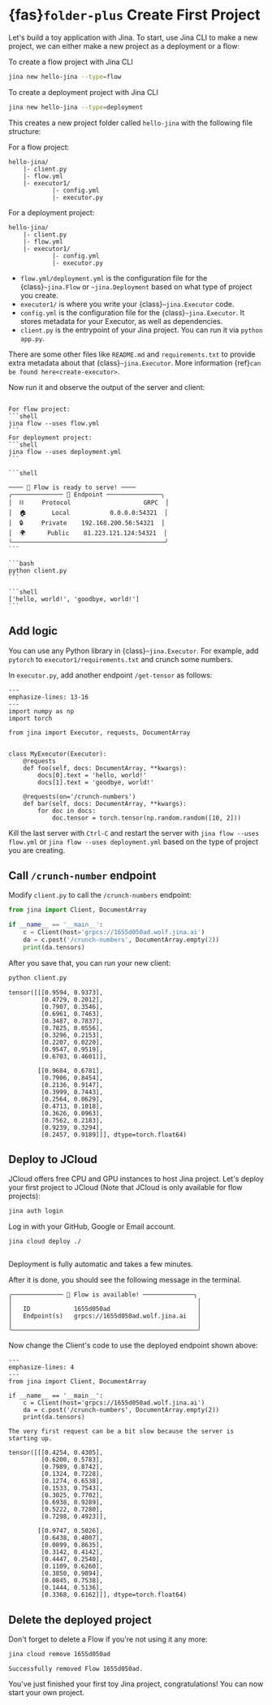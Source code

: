 # {fas}`folder-plus` Create First Project

Let's build a toy application with Jina. To start, use Jina CLI to make a new project, we can either make a new project as a deployment or a flow: 

To create a flow project with Jina CLI
```bash
jina new hello-jina --type=flow
```

To create a deployment project with Jina CLI
```bash
jina new hello-jina --type=deployment
```

This creates a new project folder called `hello-jina` with the following file structure:

For a flow project: 
```text
hello-jina/
    |- client.py
    |- flow.yml
    |- executor1/
            |- config.yml
            |- executor.py
```

For a deployment project:
```text
hello-jina/
    |- client.py
    |- flow.yml
    |- executor1/
            |- config.yml
            |- executor.py
```


- `flow.yml/deployment.yml` is the configuration file for the {class}`~jina.Flow` or `~jina.Deployment` based on what type of project you create.
- `executor1/` is where you write your {class}`~jina.Executor` code.
- `config.yml` is the configuration file for the {class}`~jina.Executor`. It stores metadata for your Executor, as well as dependencies.
- `client.py` is the entrypoint of your Jina project. You can run it via `python app.py`.

There are some other files like `README.md` and `requirements.txt` to provide extra metadata about that {class}`~jina.Executor`. More information {ref}`can be found here<create-executor>`.


Now run it and observe the output of the server and client:


````{tab} Run server

For flow project:
```shell
jina flow --uses flow.yml
```
For deployment project:
```shell
jina flow --uses deployment.yml
```

```shell

──── 🎉 Flow is ready to serve! ────
╭────────────── 🔗 Endpoint ───────────────╮
│  ⛓     Protocol                    GRPC  │
│  🏠       Local           0.0.0.0:54321  │
│  🔒     Private    192.168.200.56:54321  │
│  🌍      Public    81.223.121.124:54321  │
╰──────────────────────────────────────────╯
```
````

````{tab} Run client
```bash
python client.py
```

```shell
['hello, world!', 'goodbye, world!']
```
````


## Add logic

You can use any Python library in {class}`~jina.Executor`. For example, add `pytorch` to `executor1/requirements.txt` and crunch some numbers. 

In `executor.py`, add another endpoint `/get-tensor` as follows:

```{code-block} python
---
emphasize-lines: 13-16
---
import numpy as np
import torch

from jina import Executor, requests, DocumentArray


class MyExecutor(Executor):
    @requests
    def foo(self, docs: DocumentArray, **kwargs):
        docs[0].text = 'hello, world!'
        docs[1].text = 'goodbye, world!'

    @requests(on='/crunch-numbers')
    def bar(self, docs: DocumentArray, **kwargs):
        for doc in docs:
            doc.tensor = torch.tensor(np.random.random([10, 2]))
```

Kill the last server with `Ctrl-C` and restart the server with `jina flow --uses flow.yml` or  `jina flow --uses deployment.yml` based on the type of project you are creating.

## Call `/crunch-number` endpoint

Modify `client.py` to call the `/crunch-numbers` endpoint:

```python
from jina import Client, DocumentArray

if __name__ == '__main__':
    c = Client(host='grpcs://1655d050ad.wolf.jina.ai')
    da = c.post('/crunch-numbers', DocumentArray.empty(2))
    print(da.tensors)
```

After you save that, you can run your new client:

```bash
python client.py
```

```text
tensor([[[0.9594, 0.9373],
         [0.4729, 0.2012],
         [0.7907, 0.3546],
         [0.6961, 0.7463],
         [0.3487, 0.7837],
         [0.7825, 0.0556],
         [0.3296, 0.2153],
         [0.2207, 0.0220],
         [0.9547, 0.9519],
         [0.6703, 0.4601]],

        [[0.9684, 0.6781],
         [0.7906, 0.8454],
         [0.2136, 0.9147],
         [0.3999, 0.7443],
         [0.2564, 0.0629],
         [0.4713, 0.1018],
         [0.3626, 0.0963],
         [0.7562, 0.2183],
         [0.9239, 0.3294],
         [0.2457, 0.9189]]], dtype=torch.float64)
```

## Deploy to JCloud

JCloud offers free CPU and GPU instances to host Jina project. Let's deploy your first project to JCloud (Note that JCloud is only available for flow projects):

```bash
jina auth login
```

Log in with your GitHub, Google or Email account.

```bash
jina cloud deploy ./
```

```{figure} deploy-jcloud-ongoing.png
```

Deployment is fully automatic and takes a few minutes.

After it is done, you should see the following message in the terminal.


```text
╭────────────── 🎉 Flow is available! ──────────────╮
│                                                   │
│   ID            1655d050ad                        │
│   Endpoint(s)   grpcs://1655d050ad.wolf.jina.ai   │
│                                                   │
╰───────────────────────────────────────────────────╯
```


Now change the Client's code to use the deployed endpoint shown above:

```{code-block} python
---
emphasize-lines: 4
---
from jina import Client, DocumentArray

if __name__ == '__main__':
    c = Client(host='grpcs://1655d050ad.wolf.jina.ai')
    da = c.post('/crunch-numbers', DocumentArray.empty(2))
    print(da.tensors)
```

```{tip}
The very first request can be a bit slow because the server is starting up.
```

```text
tensor([[[0.4254, 0.4305],
         [0.6200, 0.5783],
         [0.7989, 0.8742],
         [0.1324, 0.7228],
         [0.1274, 0.6538],
         [0.1533, 0.7543],
         [0.3025, 0.7702],
         [0.6938, 0.9289],
         [0.5222, 0.7280],
         [0.7298, 0.4923]],

        [[0.9747, 0.5026],
         [0.6438, 0.4007],
         [0.0899, 0.8635],
         [0.3142, 0.4142],
         [0.4447, 0.2540],
         [0.1109, 0.6260],
         [0.3850, 0.9894],
         [0.0845, 0.7538],
         [0.1444, 0.5136],
         [0.3368, 0.6162]]], dtype=torch.float64)
```

## Delete the deployed project

Don't forget to delete a Flow if you're not using it any more:

```bash
jina cloud remove 1655d050ad
```


```text
Successfully removed Flow 1655d050ad.
```

You've just finished your first toy Jina project, congratulations! You can now start your own project.

